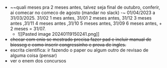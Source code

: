- ~~quali meses pra 2 meses antes, talvez seja final de outubro, conferir, ai comecar no comeco de agosto (mandar no slack)
	-~ 01/04/2023 a 31/03/2025. 31/02 1 mes antes, 31/01 2 meses antes, 31/12 3 meses antes ,31/11 4 meses antes ,31/10 5 meses antes, 31/09 6 meses antes, + 2 meses = 31/07.
	- ![[Pasted image 20240119150241.png]]
- ~~checar com enio se mestrado precisa fazer pad e incluir manual de biosseg e como inserir congressinho e prova de ingles.~~
- escrita cientifica: ir fazendo o paper ou algum outro de revisao de alguma coisa (pensar)
- ver o enem dos concursos
